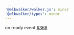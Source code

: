 ```yaml
---
'@elbwalker/walker.js': minor
'@elbwalker/types': minor
---
```


on ready event [#368](https://github.com/elbwalker/walkerOS/issues/368)
